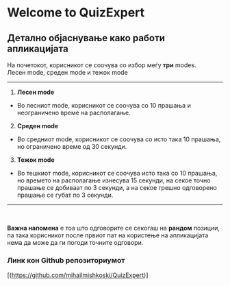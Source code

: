 # Welcome to QuizExpert 
## Детално објаснување како работи апликацијата
На почетокот, корисникот се соочува со избор меѓу **три** modes. <br/>
Лесен mode, среден mode и тежок mode <br/>

---

1. **Лесен mode**
- Во лесниот mode, корисникот се соочува со 10 прашања и неограничено време на располагање.

2. **Среден mode**
- Во средниот mode, корисникот се соочува со исто така 10 прашања, но ограничено време од 30 секунди.

3. **Тежок mode**
- Во тешкиот mode, корисникот се соочува исто така со 10 прашања, но времето на располагање изнесува 15 секунди, на секое точно прашање се добиваат по 3 секунди, а на секое грешно одговорено прашање се губат по 3 секунди.

---

<br/>


**Важна напомена** е тоа што одговорите се секогаш на **рандом** позиции, па така корисникот после првиот пат на користење на апликацијата нема да може да ги погоди точните одговори. 

### Линк кон Github репозиториумот
[(https://github.com/mihailmishkoski/QuizExpert)]